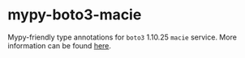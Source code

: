 # mypy-boto3-macie

Mypy-friendly type annotations for `boto3` 1.10.25 `macie` service.
More information can be found [here](https://github.com/vemel/mypy_boto3).